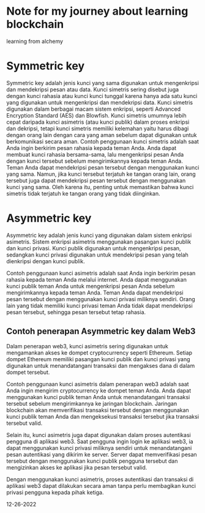# Note for my journey about learning blockchain

learning from alchemy

# Symmetric key
Symmetric key adalah jenis kunci yang sama digunakan untuk mengenkripsi dan mendekripsi pesan atau data. Kunci simetris sering disebut juga dengan kunci rahasia atau kunci kunci tunggal karena hanya ada satu kunci yang digunakan untuk mengenkripsi dan mendekripsi data. 
Kunci simetris digunakan dalam berbagai macam sistem enkripsi, seperti Advanced Encryption Standard (AES) dan Blowfish. Kunci simetris umumnya lebih cepat daripada kunci asimetris (atau kunci publik) dalam proses enkripsi dan dekripsi, tetapi kunci simetris memiliki kelemahan yaitu harus dibagi dengan orang lain dengan cara yang aman sebelum dapat digunakan untuk berkomunikasi secara aman.
Contoh penggunaan kunci simetris adalah saat Anda ingin berkirim pesan rahasia kepada teman Anda. Anda dapat membuat kunci rahasia bersama-sama, lalu mengenkripsi pesan Anda dengan kunci tersebut sebelum mengirimkannya kepada teman Anda. Teman Anda dapat mendekripsi pesan tersebut dengan menggunakan kunci yang sama. Namun, jika kunci tersebut terjatuh ke tangan orang lain, orang tersebut juga dapat mendekripsi pesan tersebut dengan menggunakan kunci yang sama. Oleh karena itu, penting untuk memastikan bahwa kunci simetris tidak terjatuh ke tangan orang yang tidak diinginkan.

# Asymmetric key
Asymmetric key adalah jenis kunci yang digunakan dalam sistem enkripsi asimetris. Sistem enkripsi asimetris menggunakan pasangan kunci publik dan kunci privasi. Kunci publik digunakan untuk mengenkripsi pesan, sedangkan kunci privasi digunakan untuk mendekripsi pesan yang telah dienkripsi dengan kunci publik.

Contoh penggunaan kunci asimetris adalah saat Anda ingin berkirim pesan rahasia kepada teman Anda melalui internet. Anda dapat menggunakan kunci publik teman Anda untuk mengenkripsi pesan Anda sebelum mengirimkannya kepada teman Anda. Teman Anda dapat mendekripsi pesan tersebut dengan menggunakan kunci privasi miliknya sendiri. Orang lain yang tidak memiliki kunci privasi teman Anda tidak dapat mendekripsi pesan tersebut, sehingga pesan tersebut tetap rahasia.


## Contoh penerapan Asymmetric key dalam Web3

Dalam penerapan web3, kunci asimetris sering digunakan untuk mengamankan akses ke dompet cryptocurrency seperti Ethereum. Setiap dompet Ethereum memiliki pasangan kunci publik dan kunci privasi yang digunakan untuk menandatangani transaksi dan mengakses dana di dalam dompet tersebut.

Contoh penggunaan kunci asimetris dalam penerapan web3 adalah saat Anda ingin mengirim cryptocurrency ke dompet teman Anda. Anda dapat menggunakan kunci publik teman Anda untuk menandatangani transaksi tersebut sebelum mengirimkannya ke jaringan blockchain. Jaringan blockchain akan memverifikasi transaksi tersebut dengan menggunakan kunci publik teman Anda dan mengeksekusi transaksi tersebut jika transaksi tersebut valid.

Selain itu, kunci asimetris juga dapat digunakan dalam proses autentikasi pengguna di aplikasi web3. Saat pengguna ingin login ke aplikasi web3, ia dapat menggunakan kunci privasi miliknya sendiri untuk menandatangani pesan autentikasi yang dikirim ke server. Server dapat memverifikasi pesan tersebut dengan menggunakan kunci publik pengguna tersebut dan mengizinkan akses ke aplikasi jika pesan tersebut valid.

Dengan menggunakan kunci asimetris, proses autentikasi dan transaksi di aplikasi web3 dapat dilakukan secara aman tanpa perlu membagikan kunci privasi pengguna kepada pihak ketiga.

12-26-2022